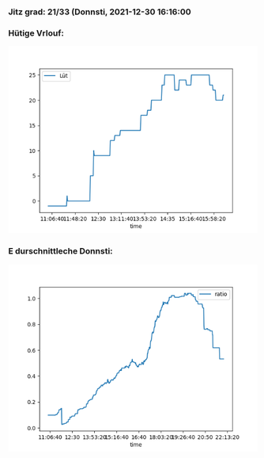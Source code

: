 ### Jitz grad: 21/33 (Donnsti, 2021-12-30 16:16:00

### Hütige Vrlouf:
![Graph](Today.png)

### E durschnittleche Donnsti:
![Graph](Donnsti.png)